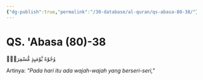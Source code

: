 ```yaml
---
{"dg-publish":true,"permalink":"/30-database/al-quran/qs-abasa-80-38/"}
---
```



# QS. 'Abasa (80)-38
وُجُوْهٌ يَّوْمَىِٕذٍ مُّسْفِرَةٌۙ

Artinya: *"Pada hari itu ada wajah-wajah yang berseri-seri,"*
